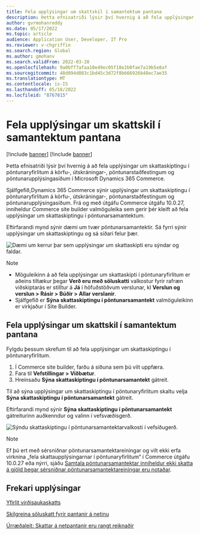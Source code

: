 ```yaml
---
title: Fela upplýsingar um skattskil í samantektum pantana
description: Þetta efnisatriði lýsir því hvernig á að fela upplýsingar um skattaskiptingu í pöntunaryfirlitum á körfu-, útskráningar-, pöntunarstaðfestingum og pöntunarupplýsingasíðum í Microsoft Dynamics 365 Commerce.
author: gvrmohanreddy
ms.date: 05/17/2022
ms.topic: article
audience: Application User, Developer, IT Pro
ms.reviewer: v-chgriffin
ms.search.region: Global
ms.author: gmohanv
ms.search.validFrom: 2022-03-28
ms.openlocfilehash: 9a0bff7afaa10e49ec05f18e2b0fae7a19b5e8af
ms.sourcegitcommit: 48d094d083c1bd45c3d72f8b666926b48ec7ae35
ms.translationtype: MT
ms.contentlocale: is-IS
ms.lasthandoff: 05/18/2022
ms.locfileid: "8767815"
---
```

# <a name="hide-tax-breakup-information-in-order-summaries"></a>Fela upplýsingar um skattskil í samantektum pantana

[!include [banner](includes/banner.md)]
[!include [banner](includes/preview-banner.md)]

Þetta efnisatriði lýsir því hvernig á að fela upplýsingar um skattaskiptingu í pöntunaryfirlitum á körfu-, útskráningar-, pöntunarstaðfestingum og pöntunarupplýsingasíðum í Microsoft Dynamics 365 Commerce.

Sjálfgefið,Dynamics 365 Commerce sýnir upplýsingar um skattaskiptingu í pöntunaryfirlitum á körfu-, útskráningar-, pöntunarstaðfestingum og pöntunarupplýsingasíðum. Frá og með útgáfu Commerce útgáfu 10.0.27, inniheldur Commerce site builder valmöguleika sem gerir þér kleift að fela upplýsingar um skattaskiptingu í pöntunarsamantektum.

Eftirfarandi mynd sýnir dæmi um tvær pöntunarsamantektir. Sá fyrri sýnir upplýsingar um skattaskiptingu og sá síðari felur þær.

![Dæmi um kerrur þar sem upplýsingar um skattaskipti eru sýndar og faldar.](media/prices-include-sales-tax-e-Commerce.png)

> [!NOTE]
> - Möguleikinn á að fela upplýsingar um skattaskipti í pöntunaryfirlitum er aðeins tiltækur þegar **Verð eru með söluskatti** valkostur fyrir rafræn viðskiptarás er stilltur á **Já** í höfuðstöðvum verslunar, kl **Verslun og verslun \> Rásir \> Búðir \> Allar verslanir**. 
> - Sjálfgefið er **Sýna skattaskiptingu í pöntunarsamantekt** valmöguleikinn er virkjaður í Site Builder.

## <a name="hide-tax-breakup-information-in-order-summaries"></a>Fela upplýsingar um skattskil í samantektum pantana

Fylgdu þessum skrefum til að fela upplýsingar um skattaskiptingu í pöntunaryfirlitum.

1. Í Commerce site builder, farðu á síðuna sem þú vilt uppfæra.
1. Fara til **Vefstillingar \> Viðbætur**.
1. Hreinsaðu **Sýna skattaskiptingu í pöntunarsamantekt** gátreit.

Til að sýna upplýsingar um skattaskiptingu í pöntunaryfirlitum skaltu velja **Sýna skattaskiptingu í pöntunarsamantekt** gátreit.  

Eftirfarandi mynd sýnir **Sýna skattaskiptingu í pöntunarsamantekt** gátreiturinn auðkenndur og valinn í vefsvæðisgerð.

![Sýndu skattaskiptingu í pöntunarsamantektarvalkosti í vefsíðugerð.](media/prices-include-sales-tax-e-Commerce-site-settings.png)

> [!NOTE]
> Ef þú ert með sérsniðnar pöntunarsamantektareiningar og vilt ekki erfa virknina „fela skattaupplýsingarnar í pöntunaryfirlitum“ í Commerce útgáfu 10.0.27 eða nýrri, sjáðu [Samtala pöntunarsamantektar inniheldur ekki skatta á gjöld þegar sérsniðnar pöntunarsamantektareiningar eru notaðar](troubleshoot/summary-taxes-custom-modules-10.0.27.md#resolution).

## <a name="additional-resources"></a>Frekari upplýsingar

[Yfirlit virðisaukaskatts](/finance/general-ledger/indirect-taxes-overview)

[Skilgreina söluskatt fyrir pantanir á netinu](sales-tax-config.md)

[Úrræðaleit: Skattar á netpantanir eru rangt reiknaðir](troubleshoot/tax-miscalculated-online-order.md)
